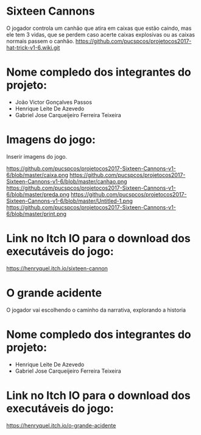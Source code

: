 # Sixteen Cannons

O jogador controla um canhão que atira em caixas que estão caindo, mas ele tem 3 vidas, que se perdem caso acerte caixas explosivas ou as caixas normais passem o canhão. https://github.com/pucspcos/projetocos2017-hat-trick-v1-6.wiki.git

# Nome compledo dos integrantes do projeto:

* João Victor Gonçalves Passos
* Henrique Leite De Azevedo
* Gabriel Jose Carqueijeiro Ferreira Teixeira

# Imagens do jogo:

Inserir imagens do jogo.

https://github.com/pucspcos/projetocos2017-Sixteen-Cannons-v1-6/blob/master/caixa.png
https://github.com/pucspcos/projetocos2017-Sixteen-Cannons-v1-6/blob/master/canhao.png
https://github.com/pucspcos/projetocos2017-Sixteen-Cannons-v1-6/blob/master/preda.png
https://github.com/pucspcos/projetocos2017-Sixteen-Cannons-v1-6/blob/master/Untitled-1.png
https://github.com/pucspcos/projetocos2017-Sixteen-Cannons-v1-6/blob/master/print.png

# Link no Itch IO para o download dos executáveis do jogo:

https://henryquel.itch.io/sixteen-cannon


# O grande acidente

O jogador vai escolhendo o caminho da narrativa, explorando a historia

# Nome compledo dos integrantes do projeto:

* Henrique Leite De Azevedo
* Gabriel Jose Carqueijeiro Ferreira Teixeira

# Link no Itch IO para o download dos executáveis do jogo:

https://henryquel.itch.io/o-grande-acidente
